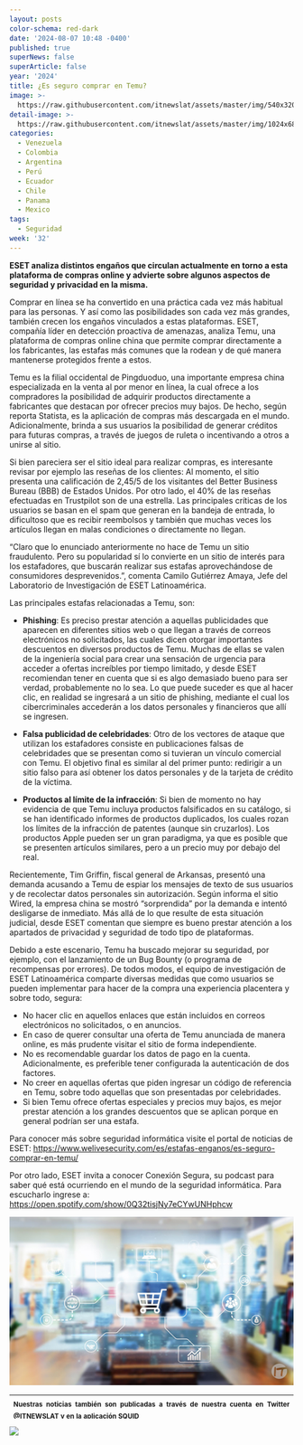 ```yaml
---
layout: posts
color-schema: red-dark
date: '2024-08-07 10:48 -0400'
published: true
superNews: false
superArticle: false
year: '2024'
title: ¿Es seguro comprar en Temu?
image: >-
  https://raw.githubusercontent.com/itnewslat/assets/master/img/540x320/Compras-digitales-p.jpg
detail-image: >-
  https://raw.githubusercontent.com/itnewslat/assets/master/img/1024x680/Compras-digitales-g.jpg
categories:
  - Venezuela
  - Colombia
  - Argentina
  - Perú
  - Ecuador
  - Chile
  - Panama
  - Mexico
tags:
  - Seguridad
week: '32'
---
```

**ESET analiza distintos engaños que circulan actualmente en torno a esta plataforma de compras online y advierte sobre algunos aspectos de seguridad y privacidad en la misma.**

Comprar en línea se ha convertido en una práctica cada vez más habitual para las personas. Y así como las posibilidades son cada vez más grandes, también crecen los engaños vinculados a estas plataformas. ESET, compañía líder en detección proactiva de amenazas, analiza Temu, una plataforma de compras online china que permite comprar directamente a los fabricantes, las estafas más comunes que la rodean y de qué manera mantenerse protegidos frente a estos.

Temu es la filial occidental de Pingduoduo, una importante empresa china especializada en la venta al por menor en línea, la cual ofrece a los compradores la posibilidad de adquirir productos directamente a fabricantes que destacan por ofrecer precios muy bajos. De hecho, según reporta Statista, es la aplicación de compras más descargada en el mundo. Adicionalmente, brinda a sus usuarios la posibilidad de generar créditos para futuras compras, a través de juegos de ruleta o incentivando a otros a unirse al sitio.

Si bien pareciera ser el sitio ideal para realizar compras, es interesante revisar por ejemplo las reseñas de los clientes: Al momento, el sitio presenta una calificación de 2,45/5 de los visitantes del Better Business Bureau (BBB) de Estados Unidos. Por otro lado, el 40% de las reseñas efectuadas en Trustpilot son de una estrella. Las principales críticas de los usuarios se basan en el spam que generan en la bandeja de entrada, lo dificultoso que es recibir reembolsos y también que muchas veces los artículos llegan en malas condiciones o directamente no llegan.

“Claro que lo enunciado anteriormente no hace de Temu un sitio fraudulento. Pero su popularidad sí lo convierte en un sitio de interés para los estafadores, que buscarán realizar sus estafas aprovechándose de consumidores desprevenidos.”, comenta Camilo Gutiérrez Amaya, Jefe del Laboratorio de Investigación de ESET Latinoamérica.

Las principales estafas relacionadas a Temu, son:

- **Phishing**: Es preciso prestar atención a aquellas publicidades que aparecen en diferentes sitios web o que llegan a través de correos electrónicos no solicitados, las cuales dicen otorgar importantes descuentos en diversos productos de Temu. Muchas de ellas se valen de la ingeniería social para crear una sensación de urgencia para acceder a ofertas increíbles por tiempo limitado, y desde ESET recomiendan tener en cuenta que si es algo demasiado bueno para ser verdad, probablemente no lo sea. Lo que puede suceder es que al hacer clic, en realidad se ingresará a un sitio de phishing, mediante el cual los cibercriminales accederán a los datos personales y financieros que allí se ingresen.
 
- **Falsa publicidad de celebridades**: Otro de los vectores de ataque que utilizan los estafadores consiste en publicaciones falsas de celebridades que se presentan como si tuvieran un vínculo comercial con Temu. El objetivo final es similar al del primer punto: redirigir a un sitio falso para así obtener los datos personales y de la tarjeta de crédito de la víctima.

- **Productos al límite de la infracción**: Si bien de momento no hay evidencia de que Temu incluya productos falsificados en su catálogo, si se han identificado informes de productos duplicados, los cuales rozan los límites de la infracción de patentes (aunque sin cruzarlos). Los productos Apple pueden ser un gran paradigma, ya que es posible que se presenten artículos similares, pero a un precio muy por debajo del real.


Recientemente, Tim Griffin, fiscal general de Arkansas, presentó una demanda acusando a Temu de espiar los mensajes de texto de sus usuarios y de recolectar datos personales sin autorización. Según informa el sitio Wired, la empresa china se mostró “sorprendida” por la demanda e intentó desligarse de inmediato. Más allá de lo que resulte de esta situación judicial, desde ESET comentan que siempre es bueno prestar atención a los apartados de privacidad y seguridad de todo tipo de plataformas.

Debido a este escenario, Temu ha buscado mejorar su seguridad, por ejemplo, con el lanzamiento de un Bug Bounty (o programa de recompensas por errores). De todos modos, el equipo de investigación de ESET Latinoamérica comparte diversas medidas que como usuarios se pueden implementar para hacer de la compra una experiencia placentera y sobre todo, segura:

- No hacer clic en aquellos enlaces que están incluidos en correos electrónicos no solicitados, o en anuncios.
- En caso de querer consultar una oferta de Temu anunciada de manera online, es más prudente visitar el sitio de forma independiente.
- No es recomendable guardar los datos de pago en la cuenta. Adicionalmente, es preferible tener configurada la autenticación de dos factores.
- No creer en aquellas ofertas que piden ingresar un código de referencia en Temu, sobre todo aquellas que son presentadas por celebridades.
- Si bien Temu ofrece ofertas especiales y precios muy bajos, es mejor prestar atención a los grandes descuentos que se aplican porque en general podrían ser una estafa.

Para conocer más sobre seguridad informática visite el portal de noticias de ESET: https://www.welivesecurity.com/es/estafas-enganos/es-seguro-comprar-en-temu/

Por otro lado, ESET invita a conocer Conexión Segura, su podcast para saber qué está ocurriendo en el mundo de la seguridad informática. Para escucharlo ingrese a: https://open.spotify.com/show/0Q32tisjNy7eCYwUNHphcw

![](https://raw.githubusercontent.com/itnewslat/assets/master/img/540x320/Compras-digitales-p.jpg)

<table style="height: 42px;" width="569">
<tbody>
<tr>
<td style="text-align: justify;"><sub><strong>Nuestras noticias también son publicadas a través de nuestra cuenta en Twitter <a href="https://twitter.com/itnewslat?lang=es">@ITNEWSLAT</a> y en la aplicación <a href="https://squidapp.co/en/">SQUID</a></strong></sub></td>
</tr>
</tbody>
</table>

<img src="https://tracker.metricool.com/c3po.jpg?hash=56f88a41e39ab42c063cc51676587a04"/>